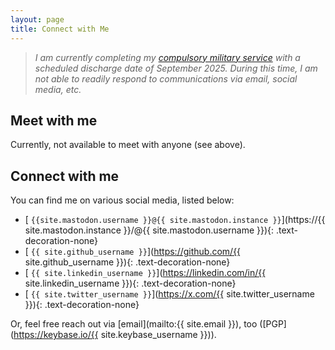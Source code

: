 ```yaml
---
layout: page
title: Connect with Me
---
```


> _I am currently completing my [compulsory military service](https://en.wikipedia.org/wiki/Conscription_in_South_Korea) with a scheduled discharge date of September 2025. During this time, I am not able to readily respond to communications via email, social media, etc._

## Meet with me

Currently, not available to meet with anyone (see above).

## Connect with me

You can find me on various social media, listed below:

- [<i class="fa-brands fa-mastodon"></i> `{{site.mastodon.username }}@{{ site.mastodon.instance }}`](https://{{ site.mastodon.instance }}/@{{ site.mastodon.username }}){: .text-decoration-none}
- [<i class="fa-brands fa-github"></i> `{{ site.github_username }}`](https://github.com/{{ site.github_username }}){: .text-decoration-none}
- [<i class="fa-brands fa-linkedin"></i> `{{ site.linkedin_username }}`](https://linkedin.com/in/{{ site.linkedin_username }}){: .text-decoration-none}
- [<i class="fa-brands fa-x-twitter"></i> `{{ site.twitter_username }}`](https://x.com/{{ site.twitter_username }}){: .text-decoration-none}

Or, feel free reach out via [email](mailto:{{ site.email }}), too ([PGP](https://keybase.io/{{ site.keybase_username }})).
